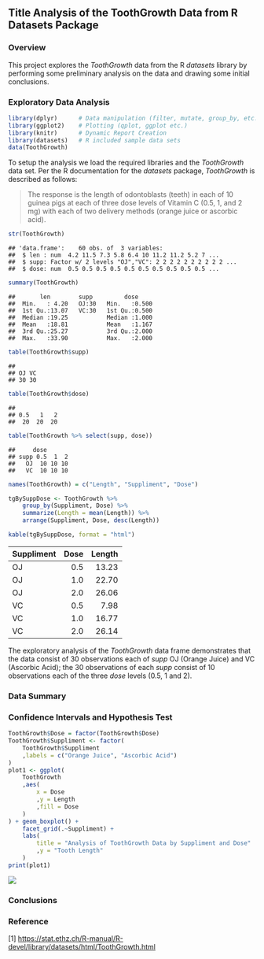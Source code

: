 
## Title Analysis of the ToothGrowth Data from R Datasets Package

### Overview

This project explores the *ToothGrowth* data from the R *datasets* library by
performing some preliminary analysis on the data and drawing some initial
conclusions.


### Exploratory Data Analysis


```r
library(dplyr)      # Data manipulation (filter, mutate, group_by, etc.)
library(ggplot2)    # Plotting (qplot, ggplot etc.)
library(knitr)      # Dynamic Report Creation
library(datasets)   # R included sample data sets
data(ToothGrowth)
```

To setup the analysis we load the required libraries and the *ToothGrowth* data
set.  Per the R documentation for the *datasets* package, *ToothGrowth* is described
as follows:

> The response is the length of odontoblasts (teeth) in each of 10 guinea pigs at each of three dose levels of Vitamin C (0.5, 1, and 2 mg) with each of two delivery methods (orange juice or ascorbic acid).


```r
str(ToothGrowth)
```

```
## 'data.frame':	60 obs. of  3 variables:
##  $ len : num  4.2 11.5 7.3 5.8 6.4 10 11.2 11.2 5.2 7 ...
##  $ supp: Factor w/ 2 levels "OJ","VC": 2 2 2 2 2 2 2 2 2 2 ...
##  $ dose: num  0.5 0.5 0.5 0.5 0.5 0.5 0.5 0.5 0.5 0.5 ...
```

```r
summary(ToothGrowth)
```

```
##       len        supp         dose      
##  Min.   : 4.20   OJ:30   Min.   :0.500  
##  1st Qu.:13.07   VC:30   1st Qu.:0.500  
##  Median :19.25           Median :1.000  
##  Mean   :18.81           Mean   :1.167  
##  3rd Qu.:25.27           3rd Qu.:2.000  
##  Max.   :33.90           Max.   :2.000
```

```r
table(ToothGrowth$supp)
```

```
## 
## OJ VC 
## 30 30
```

```r
table(ToothGrowth$dose)
```

```
## 
## 0.5   1   2 
##  20  20  20
```

```r
table(ToothGrowth %>% select(supp, dose))
```

```
##     dose
## supp 0.5  1  2
##   OJ  10 10 10
##   VC  10 10 10
```

```r
names(ToothGrowth) = c("Length", "Suppliment", "Dose")

tgBySuppDose <- ToothGrowth %>%
    group_by(Suppliment, Dose) %>%
    summarize(Length = mean(Length)) %>%
    arrange(Suppliment, Dose, desc(Length))

kable(tgBySuppDose, format = "html")
```

<table>
 <thead>
  <tr>
   <th style="text-align:left;"> Suppliment </th>
   <th style="text-align:right;"> Dose </th>
   <th style="text-align:right;"> Length </th>
  </tr>
 </thead>
<tbody>
  <tr>
   <td style="text-align:left;"> OJ </td>
   <td style="text-align:right;"> 0.5 </td>
   <td style="text-align:right;"> 13.23 </td>
  </tr>
  <tr>
   <td style="text-align:left;"> OJ </td>
   <td style="text-align:right;"> 1.0 </td>
   <td style="text-align:right;"> 22.70 </td>
  </tr>
  <tr>
   <td style="text-align:left;"> OJ </td>
   <td style="text-align:right;"> 2.0 </td>
   <td style="text-align:right;"> 26.06 </td>
  </tr>
  <tr>
   <td style="text-align:left;"> VC </td>
   <td style="text-align:right;"> 0.5 </td>
   <td style="text-align:right;"> 7.98 </td>
  </tr>
  <tr>
   <td style="text-align:left;"> VC </td>
   <td style="text-align:right;"> 1.0 </td>
   <td style="text-align:right;"> 16.77 </td>
  </tr>
  <tr>
   <td style="text-align:left;"> VC </td>
   <td style="text-align:right;"> 2.0 </td>
   <td style="text-align:right;"> 26.14 </td>
  </tr>
</tbody>
</table>

The exploratory analysis of the *ToothGrowth* data frame demonstrates that the
data consist of 30 observations each of *supp* OJ (Orange Juice) and VC 
(Ascorbic Acid); the 30 observations of each *supp* consist of 10 observations
each of the three *dose* levels (0.5, 1 and 2).

### Data Summary




### Confidence Intervals and Hypothesis Test


```r
ToothGrowth$Dose = factor(ToothGrowth$Dose)
ToothGrowth$Suppliment <- factor(
    ToothGrowth$Suppliment
    ,labels = c("Orange Juice", "Ascorbic Acid")
)
plot1 <- ggplot(
    ToothGrowth
    ,aes(
        x = Dose
        ,y = Length
        ,fill = Dose
    )
) + geom_boxplot() +
    facet_grid(.~Suppliment) +
    labs(
        title = "Analysis of ToothGrowth Data by Suppliment and Dose"
        ,y = "Tooth Length"
    )
print(plot1)
```

![](Project1-a_files/figure-html/test-1.png) 

### Conclusions

### Reference

[1] https://stat.ethz.ch/R-manual/R-devel/library/datasets/html/ToothGrowth.html
